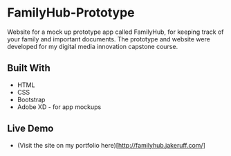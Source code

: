 # FamilyHub-Prototype
Website for a mock up prototype app called FamilyHub, for keeping track of your family and important documents. The prototype and website were developed for my digital media innovation capstone course. 

## Built With

* HTML
* CSS
* Bootstrap
* Adobe XD - for app mockups

## Live Demo
* (Visit the site on my portfolio here)[http://familyhub.jakeruff.com/]
